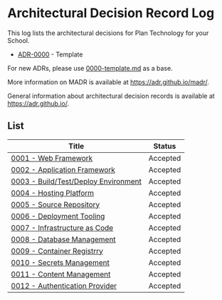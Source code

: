 # Architectural Decision Record Log

This log lists the architectural decisions for Plan Technology for your School.

<!-- adrlog -->

- [ADR-0000](0000-template.md) - Template

<!-- adrlogstop -->

For new ADRs, please use [0000-template.md](0000-template.md) as a base.

More information on MADR is available at <https://adr.github.io/madr/>.

General information about architectural decision records is available at <https://adr.github.io/>.

## List

| Title                                                                   | Status   |
| ----------------------------------------------------------------------- | -------- |
| [0001 - Web Framework](./0001-web-framework.md)                         | Accepted |
| [0002 - Application Framework](./0002-application-framework.md)         | Accepted |
| [0003 - Build/Test/Deploy Environment](./0002-application-framework.md) | Accepted |
| [0004 - Hosting Platform](./0003-build-test-deploy-environment.md)      | Accepted |
| [0005 - Source Repository](./0004-hosting-platform.md)                  | Accepted |
| [0006 - Deployment Tooling](./0005-source-repository.md)                | Accepted |
| [0007 - Infrastructure as Code](./0006-deployment-tooling.md)           | Accepted |
| [0008 - Database Management](./0007-infrastructure-as-code.md)          | Accepted |
| [0009 - Container Registrry](./0008-database-management-system.md)      | Accepted |
| [0010 - Secrets Management](./0010-secrets-management.md)               | Accepted |
| [0011 - Content Management](./0011-content-management.md)               | Accepted |
| [0012 - Authentication Provider](./0012-authentication-provider.md)     | Accepted |
